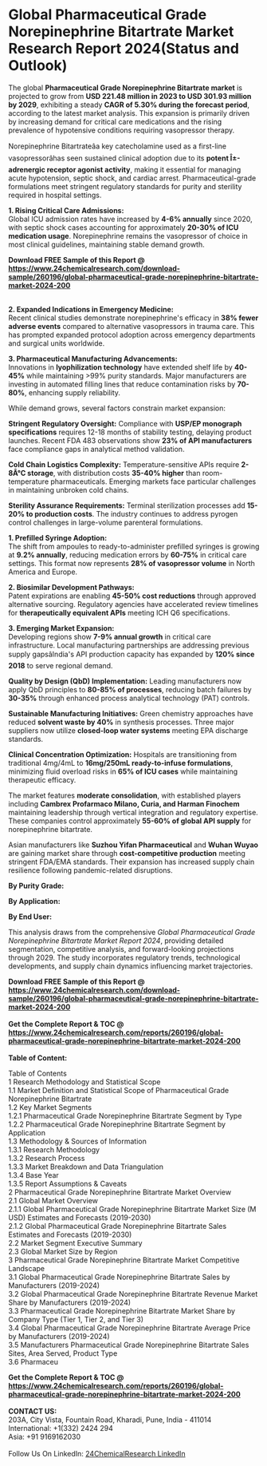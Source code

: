 <h1>Global Pharmaceutical Grade Norepinephrine Bitartrate Market Research Report 2024(Status and Outlook)</h1><p>The global <strong>Pharmaceutical Grade Norepinephrine Bitartrate market</strong> is projected to grow from <strong>USD 221.48 million in 2023 to USD 301.93 million by 2029</strong>, exhibiting a steady <strong>CAGR of 5.30% during the forecast period</strong>, according to the latest market analysis. This expansion is primarily driven by increasing demand for critical care medications and the rising prevalence of hypotensive conditions requiring vasopressor therapy.</p><p>Norepinephrine Bitartrateâa key catecholamine used as a first-line vasopressorâhas seen sustained clinical adoption due to its <strong>potent Î±-adrenergic receptor agonist activity</strong>, making it essential for managing acute hypotension, septic shock, and cardiac arrest. Pharmaceutical-grade formulations meet stringent regulatory standards for purity and sterility required in hospital settings.</p><p><strong>1. Rising Critical Care Admissions:</strong><br>
Global ICU admission rates have increased by <strong>4-6% annually</strong> since 2020, with septic shock cases accounting for approximately <strong>20-30% of ICU medication usage</strong>. Norepinephrine remains the vasopressor of choice in most clinical guidelines, maintaining stable demand growth.</p><div><b>Download FREE Sample of this Report @ 
            <a href="https://www.24chemicalresearch.com/download-sample/260196/global-pharmaceutical-grade-norepinephrine-bitartrate-market-2024-200">
            https://www.24chemicalresearch.com/download-sample/260196/global-pharmaceutical-grade-norepinephrine-bitartrate-market-2024-200</a></b></div><br><p><strong>2. Expanded Indications in Emergency Medicine:</strong><br>
Recent clinical studies demonstrate norepinephrine's efficacy in <strong>38% fewer adverse events</strong> compared to alternative vasopressors in trauma care. This has prompted expanded protocol adoption across emergency departments and surgical units worldwide.</p><p><strong>3. Pharmaceutical Manufacturing Advancements:</strong><br>
Innovations in <strong>lyophilization technology</strong> have extended shelf life by <strong>40-45%</strong> while maintaining &gt;99% purity standards. Major manufacturers are investing in automated filling lines that reduce contamination risks by <strong>70-80%</strong>, enhancing supply reliability.</p><p>While demand grows, several factors constrain market expansion:</p><p><strong>Stringent Regulatory Oversight:</strong> Compliance with <strong>USP/EP monograph specifications</strong> requires 12-18 months of stability testing, delaying product launches. Recent FDA 483 observations show <strong>23% of API manufacturers</strong> face compliance gaps in analytical method validation.</p><p><strong>Cold Chain Logistics Complexity:</strong> Temperature-sensitive APIs require <strong>2-8Â°C storage</strong>, with distribution costs <strong>35-40% higher</strong> than room-temperature pharmaceuticals. Emerging markets face particular challenges in maintaining unbroken cold chains.</p><p><strong>Sterility Assurance Requirements:</strong> Terminal sterilization processes add <strong>15-20% to production costs</strong>. The industry continues to address pyrogen control challenges in large-volume parenteral formulations.</p><p><strong>1. Prefilled Syringe Adoption:</strong><br>
The shift from ampoules to ready-to-administer prefilled syringes is growing at <strong>9.2% annually</strong>, reducing medication errors by <strong>60-75%</strong> in critical care settings. This format now represents <strong>28% of vasopressor volume</strong> in North America and Europe.</p><p><strong>2. Biosimilar Development Pathways:</strong><br>
Patent expirations are enabling <strong>45-50% cost reductions</strong> through approved alternative sourcing. Regulatory agencies have accelerated review timelines for <strong>therapeutically equivalent APIs</strong> meeting ICH Q6 specifications.</p><p><strong>3. Emerging Market Expansion:</strong><br>
Developing regions show <strong>7-9% annual growth</strong> in critical care infrastructure. Local manufacturing partnerships are addressing previous supply gapsâIndia's API production capacity has expanded by <strong>120% since 2018</strong> to serve regional demand.</p><p><strong>Quality by Design (QbD) Implementation:</strong> Leading manufacturers now apply QbD principles to <strong>80-85% of processes</strong>, reducing batch failures by <strong>30-35%</strong> through enhanced process analytical technology (PAT) controls.</p><p><strong>Sustainable Manufacturing Initiatives:</strong> Green chemistry approaches have reduced <strong>solvent waste by 40%</strong> in synthesis processes. Three major suppliers now utilize <strong>closed-loop water systems</strong> meeting EPA discharge standards.</p><p><strong>Clinical Concentration Optimization:</strong> Hospitals are transitioning from traditional 4mg/4mL to <strong>16mg/250mL ready-to-infuse formulations</strong>, minimizing fluid overload risks in <strong>65% of ICU cases</strong> while maintaining therapeutic efficacy.</p><p>The market features <strong>moderate consolidation</strong>, with established players including <strong>Cambrex Profarmaco Milano, Curia, and Harman Finochem</strong> maintaining leadership through vertical integration and regulatory expertise. These companies control approximately <strong>55-60% of global API supply</strong> for norepinephrine bitartrate.</p><p>Asian manufacturers like <strong>Suzhou Yifan Pharmaceutical</strong> and <strong>Wuhan Wuyao</strong> are gaining market share through <strong>cost-competitive production</strong> meeting stringent FDA/EMA standards. Their expansion has increased supply chain resilience following pandemic-related disruptions.</p><p><strong>By Purity Grade:</strong></p><p><strong>By Application:</strong></p><p><strong>By End User:</strong></p><p>This analysis draws from the comprehensive <em>Global Pharmaceutical Grade Norepinephrine Bitartrate Market Report 2024</em>, providing detailed segmentation, competitive analysis, and forward-looking projections through 2029. The study incorporates regulatory trends, technological developments, and supply chain dynamics influencing market trajectories.</p><div><b>Download FREE Sample of this Report @ 
            <a href="https://www.24chemicalresearch.com/download-sample/260196/global-pharmaceutical-grade-norepinephrine-bitartrate-market-2024-200">
            https://www.24chemicalresearch.com/download-sample/260196/global-pharmaceutical-grade-norepinephrine-bitartrate-market-2024-200</a></b></div><br><div><b>Get the Complete Report & TOC @ 
            <a href="https://www.24chemicalresearch.com/reports/260196/global-pharmaceutical-grade-norepinephrine-bitartrate-market-2024-200">
            https://www.24chemicalresearch.com/reports/260196/global-pharmaceutical-grade-norepinephrine-bitartrate-market-2024-200</a></b></div><br>
            <b>Table of Content:</b><p>Table of Contents<br />
1 Research Methodology and Statistical Scope<br />
1.1 Market Definition and Statistical Scope of Pharmaceutical Grade Norepinephrine Bitartrate<br />
1.2 Key Market Segments<br />
1.2.1 Pharmaceutical Grade Norepinephrine Bitartrate Segment by Type<br />
1.2.2 Pharmaceutical Grade Norepinephrine Bitartrate Segment by Application<br />
1.3 Methodology & Sources of Information<br />
1.3.1 Research Methodology<br />
1.3.2 Research Process<br />
1.3.3 Market Breakdown and Data Triangulation<br />
1.3.4 Base Year<br />
1.3.5 Report Assumptions & Caveats<br />
2 Pharmaceutical Grade Norepinephrine Bitartrate Market Overview<br />
2.1 Global Market Overview<br />
2.1.1 Global Pharmaceutical Grade Norepinephrine Bitartrate Market Size (M USD) Estimates and Forecasts (2019-2030)<br />
2.1.2 Global Pharmaceutical Grade Norepinephrine Bitartrate Sales Estimates and Forecasts (2019-2030)<br />
2.2 Market Segment Executive Summary<br />
2.3 Global Market Size by Region<br />
3 Pharmaceutical Grade Norepinephrine Bitartrate Market Competitive Landscape<br />
3.1 Global Pharmaceutical Grade Norepinephrine Bitartrate Sales by Manufacturers (2019-2024)<br />
3.2 Global Pharmaceutical Grade Norepinephrine Bitartrate Revenue Market Share by Manufacturers (2019-2024)<br />
3.3 Pharmaceutical Grade Norepinephrine Bitartrate Market Share by Company Type (Tier 1, Tier 2, and Tier 3)<br />
3.4 Global Pharmaceutical Grade Norepinephrine Bitartrate Average Price by Manufacturers (2019-2024)<br />
3.5 Manufacturers Pharmaceutical Grade Norepinephrine Bitartrate Sales Sites, Area Served, Product Type<br />
3.6 Pharmaceu</p><div><b>Get the Complete Report & TOC @ 
            <a href="https://www.24chemicalresearch.com/reports/260196/global-pharmaceutical-grade-norepinephrine-bitartrate-market-2024-200">
            https://www.24chemicalresearch.com/reports/260196/global-pharmaceutical-grade-norepinephrine-bitartrate-market-2024-200</a></b></div><br><b>CONTACT US:</b><br>
            203A, City Vista, Fountain Road, Kharadi, Pune, India - 411014<br>
            International: +1(332) 2424 294<br>
            Asia: +91 9169162030 <br><br>
            Follow Us On LinkedIn: <a href="https://www.linkedin.com/company/24chemicalresearch/">24ChemicalResearch LinkedIn</a>